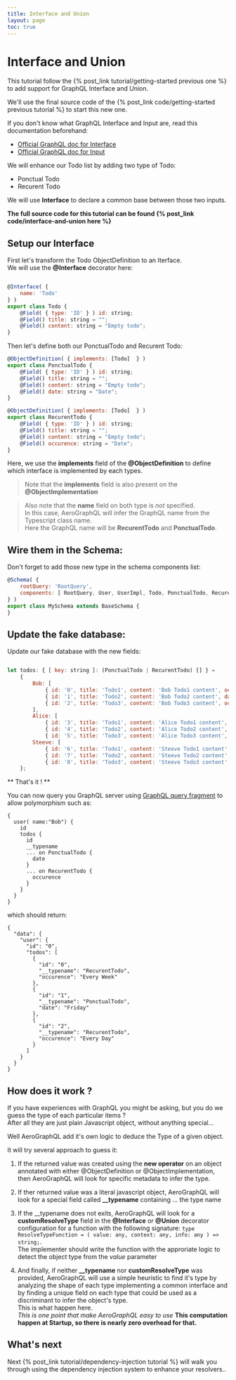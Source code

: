 ```yaml
---
title: Interface and Union
layout: page
toc: true
---
```


# Interface and Union

This tutorial follow the {% post_link tutorial/getting-started previous one %} to add support for GraphQL Interface and Union.

We'll use the final source code of the {% post_link code/getting-started previous tutorial %} to start this new one.

If you don't know what GraphQL Interface and Input are, read this documentation beforehand:  
* [Official GraphQL doc for Interface](http://graphql.org/learn/schema/#interfaces)
* [Official GraphQL doc for Input](http://graphql.org/learn/schema/#input-types)

We will enhance our Todo list by adding two type of Todo:
* Ponctual Todo
* Recurent Todo

We will use **Interface** to declare a common base between those two inputs.

**The full source code for this tutorial can be found {% post_link code/interface-and-union here %}**

## Setup our Interface

First let's transform the Todo ObjectDefinition to an Iterface.  
We will use the **@Interface** decorator here:

```javascript

@Interface( {
    name: 'Todo'
} )
export class Todo {
    @Field( { type: 'ID' } ) id: string;
    @Field() title: string = "";
    @Field() content: string = "Empty todo";
}
```

Then let's define both our PonctualTodo and Recurent Todo:

```javascript
@ObjectDefinition( { implements: [Todo]  } )
export class PonctualTodo {
    @Field( { type: 'ID' } ) id: string;
    @Field() title: string = "";
    @Field() content: string = "Empty todo";
    @Field() date: string = "Date";
}

@ObjectDefinition( { implements: [Todo]  } )
export class RecurentTodo {
    @Field( { type: 'ID' } ) id: string;
    @Field() title: string = "";
    @Field() content: string = "Empty todo";
    @Field() occurence: string = "Date";
}
```

Here, we use the **implements** field of the **@ObjectDefinition** to define which interface is implemented by each types.

> Note that the **implements** field is also present on the **@ObjectImplementation**

> Also note that the **name** field on both type is *not* specified.  
In this case, AeroGraphQL will infer the GraphQL name from the Typescript class name.  
Here the GraphQL name will be **RecurentTodo** and **PonctualTodo**.

## Wire them in the Schema:

Don't forget to add those new type in the schema components list:

```javascript
@Schema( {
    rootQuery: 'RootQuery',
    components: [ RootQuery, User, UserImpl, Todo, PonctualTodo, RecurentTodo ]
} )
export class MySchema extends BaseSchema {
}

```

## Update the fake database:

Update our fake database with the new fields:

```javascript

let todos: { [ key: string ]: (PonctualTodo | RecurentTodo) [] } =
    {
        Bob: [
            { id: '0', title: 'Todo1', content: 'Bob Todo1 content', occurence: 'Every Week' },
            { id: '1', title: 'Todo2', content: 'Bob Todo2 content', date: 'Friday'  },
            { id: '2', title: 'Todo3', content: 'Bob Todo3 content', occurence: 'Every Day'  }
        ],
        Alice: [
            { id: '3', title: 'Todo1', content: 'Alice Todo1 content', date: 'Mondy'  },
            { id: '4', title: 'Todo2', content: 'Alice Todo2 content', date: 'Saturday'  },
            { id: '5', title: 'Todo3', content: 'Alice Todo3 content', occurence: 'Every Week'  } ],
        Steeve: [
            { id: '6', title: 'Todo1', content: 'Steeve Todo1 content', occurence: 'Every Month'  },
            { id: '7', title: 'Todo2', content: 'Steeve Todo2 content', date: 'Tuesday'  },
            { id: '8', title: 'Todo3', content: 'Steeve Todo3 content', occurence: 'Every Day'  } ]
    };
```

** That's it ! ** 

You can now query you GraphQL server using [GraphQL query fragment](http://graphql.org/learn/queries/#fragments) to allow polymorphism such as:

```
{
  user( name:"Bob") {
    id
    todos {
      id
      __typename
      ... on PonctualTodo {
        date
      }
      ... on RecurentTodo {
        occurence
      }
    }
  }
}
```

which should return:

```
{
  "data": {
    "user": {
      "id": "0",
      "todos": [
        {
          "id": "0",
          "__typename": "RecurentTodo",
          "occurence": "Every Week"
        },
        {
          "id": "1",
          "__typename": "PonctualTodo",
          "date": "Friday"
        },
        {
          "id": "2",
          "__typename": "RecurentTodo",
          "occurence": "Every Day"
        }
      ]
    }
  }
}
```

## How does it work ?

If you have experiences with GraphQL you might be asking, but you do we guess the type of each particular items ?  
After all they are just plain Javascript object, without anything special...

Well AeroGraphQL add it's own logic to deduce the Type of a given object.

It will try several approach to guess it:

1. If the returned value was created using the **new operator** on an object annotated with either @ObjectDefinition or @ObjectImplementation, then AeroGraphQL will look for specific metadata to infer the type.

2. If ther returned value was a literal javascript object, AeroGraphQL will look for a special field called **__typename** containing ... the type name

3. If the __typename does not exits, AeroGraphQL will look for a **customResolveType** field in the **@Interface** or **@Union** decorator configuration for a function with the following signature: `type ResolveTypeFunction = ( value: any, context: any, info: any ) => string;`.  
The implementer should write the function with the approriate logic to detect the object type from the *value* parameter

4. And finally, if neither **__typename** nor **customResolveType** was provided, AeroGraphQL will use a simple heuristic to find it's type by analyzing the shape of each type implementing a common interface and by finding a unique field on each type that could be used as a discriminant to infer the object's type.  
This is what happen here.  
*This is one point that make AeroGraphQL easy to use*
**This computation happen at Startup, so there is nearly zero overhead for that.**

## What's next

Next {% post_link tutorial/dependency-injection tutorial %} will walk you through using the dependency injection system to enhance your resolvers..
